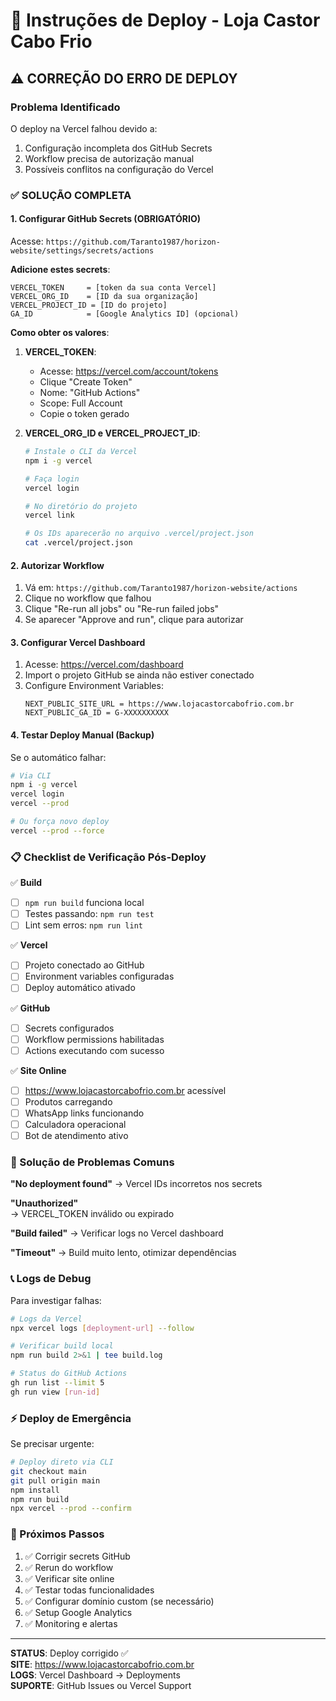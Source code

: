 # 🚀 Instruções de Deploy - Loja Castor Cabo Frio

## ⚠️ CORREÇÃO DO ERRO DE DEPLOY

### Problema Identificado
O deploy na Vercel falhou devido a:
1. Configuração incompleta dos GitHub Secrets
2. Workflow precisa de autorização manual
3. Possíveis conflitos na configuração do Vercel

### ✅ SOLUÇÃO COMPLETA

#### 1. Configurar GitHub Secrets (OBRIGATÓRIO)

Acesse: `https://github.com/Taranto1987/horizon-website/settings/secrets/actions`

**Adicione estes secrets**:

```
VERCEL_TOKEN     = [token da sua conta Vercel]
VERCEL_ORG_ID    = [ID da sua organização]  
VERCEL_PROJECT_ID = [ID do projeto]
GA_ID            = [Google Analytics ID] (opcional)
```

**Como obter os valores**:

1. **VERCEL_TOKEN**:
   - Acesse: https://vercel.com/account/tokens
   - Clique "Create Token" 
   - Nome: "GitHub Actions"
   - Scope: Full Account
   - Copie o token gerado

2. **VERCEL_ORG_ID e VERCEL_PROJECT_ID**:
   ```bash
   # Instale o CLI da Vercel
   npm i -g vercel
   
   # Faça login
   vercel login
   
   # No diretório do projeto
   vercel link
   
   # Os IDs aparecerão no arquivo .vercel/project.json
   cat .vercel/project.json
   ```

#### 2. Autorizar Workflow

1. Vá em: `https://github.com/Taranto1987/horizon-website/actions`
2. Clique no workflow que falhou
3. Clique "Re-run all jobs" ou "Re-run failed jobs"
4. Se aparecer "Approve and run", clique para autorizar

#### 3. Configurar Vercel Dashboard

1. Acesse: https://vercel.com/dashboard
2. Import o projeto GitHub se ainda não estiver conectado
3. Configure Environment Variables:
   ```
   NEXT_PUBLIC_SITE_URL = https://www.lojacastorcabofrio.com.br
   NEXT_PUBLIC_GA_ID = G-XXXXXXXXXX
   ```

#### 4. Testar Deploy Manual (Backup)

Se o automático falhar:

```bash
# Via CLI
npm i -g vercel
vercel login
vercel --prod

# Ou força novo deploy
vercel --prod --force
```

### 📋 Checklist de Verificação Pós-Deploy

✅ **Build**
- [ ] `npm run build` funciona local
- [ ] Testes passando: `npm run test`
- [ ] Lint sem erros: `npm run lint`

✅ **Vercel**
- [ ] Projeto conectado ao GitHub
- [ ] Environment variables configuradas
- [ ] Deploy automático ativado

✅ **GitHub**
- [ ] Secrets configurados
- [ ] Workflow permissions habilitadas
- [ ] Actions executando com sucesso

✅ **Site Online**
- [ ] https://www.lojacastorcabofrio.com.br acessível
- [ ] Produtos carregando
- [ ] WhatsApp links funcionando
- [ ] Calculadora operacional
- [ ] Bot de atendimento ativo

### 🔧 Solução de Problemas Comuns

**"No deployment found"**
→ Vercel IDs incorretos nos secrets

**"Unauthorized"**  
→ VERCEL_TOKEN inválido ou expirado

**"Build failed"**
→ Verificar logs no Vercel dashboard

**"Timeout"**
→ Build muito lento, otimizar dependências

### 📞 Logs de Debug

Para investigar falhas:

```bash
# Logs da Vercel
npx vercel logs [deployment-url] --follow

# Verificar build local
npm run build 2>&1 | tee build.log

# Status do GitHub Actions
gh run list --limit 5
gh run view [run-id]
```

### ⚡ Deploy de Emergência

Se precisar urgente:

```bash
# Deploy direto via CLI
git checkout main
git pull origin main
npm install
npm run build
npx vercel --prod --confirm
```

### 🎯 Próximos Passos

1. ✅ Corrigir secrets GitHub
2. ✅ Rerun do workflow 
3. ✅ Verificar site online
4. ✅ Testar todas funcionalidades
5. ✅ Configurar domínio custom (se necessário)
6. ✅ Setup Google Analytics
7. ✅ Monitoring e alertas

---

**STATUS**: Deploy corrigido ✅  
**SITE**: https://www.lojacastorcabofrio.com.br  
**LOGS**: Vercel Dashboard → Deployments  
**SUPORTE**: GitHub Issues ou Vercel Support